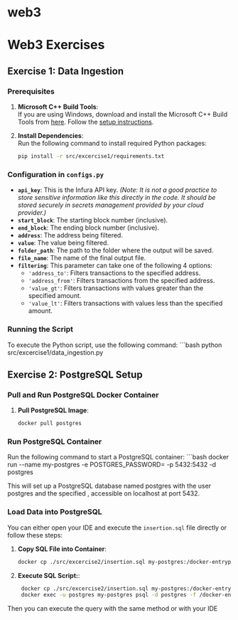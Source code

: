 # web3

# Web3 Exercises

## Exercise 1: Data Ingestion

### Prerequisites

1. **Microsoft C++ Build Tools**:  
   If you are using Windows, download and install the Microsoft C++ Build Tools from [here](https://visualstudio.microsoft.com/visual-cpp-build-tools/).  Follow the   [setup instructions](https://stackoverflow.com/questions/64261546/how-to-solve-error-microsoft-visual-c-14-0-or-greater-is-required-when-inst).

2. **Install Dependencies**:  
   Run the following command to install required Python packages:
   ```bash
   pip install -r src/excercise1/requirements.txt

### Configuration in `configs.py`

- **`api_key`**: This is the Infura API key. *(Note: It is not a good practice to store sensitive information like this directly in the code. It should be stored securely in secrets management provided by your cloud provider.)*
- **`start_block`**: The starting block number (inclusive).
- **`end_block`**: The ending block number (inclusive).
- **`address`**: The address being filtered.
- **`value`**: The value being filtered.
- **`folder_path`**: The path to the folder where the output will be saved.
- **`file_name`**: The name of the final output file.
- **`filtering`**: This parameter can take one of the following 4 options:
  - `'address_to'`: Filters transactions to the specified address.
  - `'address_from'`: Filters transactions from the specified address.
  - `'value_gt'`: Filters transactions with values greater than the specified amount.
  - `'value_lt'`: Filters transactions with values less than the specified amount.


### Running the Script

To execute the Python script, use the following command:
    ```bash
    python src/excercise1/data_ingestion.py


## Exercise 2: PostgreSQL Setup

### Pull and Run PostgreSQL Docker Container

1. **Pull PostgreSQL Image**:
   ```bash
   docker pull postgres

### Run PostgreSQL Container

Run the following command to start a PostgreSQL container:
    ```bash
    docker run --name my-postgres -e POSTGRES_PASSWORD=<password> -p 5432:5432 -d postgres

This will set up a PostgreSQL database named postgres with the user postgres and the specified <password>, accessible on localhost at port 5432.

### Load Data into PostgreSQL

You can either open your IDE and execute the `insertion.sql` file directly or follow these steps:

1. **Copy SQL File into Container**:
   ```bash
   docker cp ./src/excercise2/insertion.sql my-postgres:/docker-entrypoint-initdb.d/dump.sql

2. **Execute SQL Script:**:
   ```bash
    docker cp ./src/excercise2/insertion.sql my-postgres:/docker-entrypoint-initdb.d/dump.sql
    docker exec -u postgres my-postgres psql -d postgres -f /docker-entrypoint-initdb.d/dump.sql

Then you can execute the query with the same method or with your IDE




